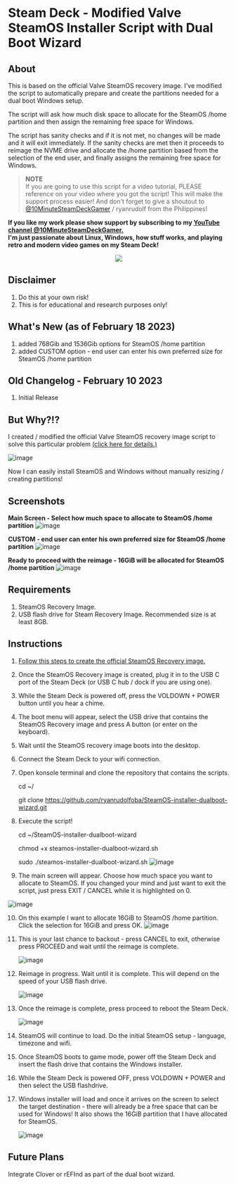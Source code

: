 # Steam Deck - Modified Valve SteamOS Installer Script with Dual Boot Wizard


## About

This is based on the official Valve SteamOS recovery image. I've modified the script to automatically prepare and create the partitions needed for a dual boot Windows setup.

The script will ask how much disk space to allocate for the SteamOS /home partition and then assign the remaining free space for Windows.

The script has sanity checks and if it is not met, no changes will be made and it will exit immediately. If the sanity checks are met then it proceeds to reimage the NVME drive and allocate the /home partition based from the selection of the end user, and finally assigns the remaining free space for Windows.

> **NOTE**\
> If you are going to use this script for a video tutorial, PLEASE reference on your video where you got the script! This will make the support process easier!
> And don't forget to give a shoutout to [@10MinuteSteamDeckGamer](https://www.youtube.com/@10MinuteSteamDeckGamer/) / ryanrudolf from the Philippines!
>

<b> If you like my work please show support by subscribing to my [YouTube channel @10MinuteSteamDeckGamer.](https://www.youtube.com/@10MinuteSteamDeckGamer/) </b> <br>
<b> I'm just passionate about Linux, Windows, how stuff works, and playing retro and modern video games on my Steam Deck! </b>
<p align="center">
<a href="https://www.youtube.com/@10MinuteSteamDeckGamer/"> <img src="https://github.com/ryanrudolfoba/SteamDeck-Clover-dualboot/blob/main/10minute.png"/> </a>
</p>


## Disclaimer
1. Do this at your own risk!
2. This is for educational and research purposes only!

## What's New (as of February 18 2023)
1. added 768Gib and 1536Gib options for SteamOS /home partition
2. added CUSTOM option - end user can enter his own preferred size for SteamOS /home partition

## Old Changelog - February 10 2023
1. Initial Release

## But Why?!?
I created / modified the official Valve SteamOS recovery image script to solve this particular problem [(click here for details.)](https://help.steampowered.com/en/faqs/view/6121-eccd-d643-baa8)

![image](https://user-images.githubusercontent.com/98122529/217654660-360ce075-1d55-488b-8dc7-8a12eb36bfa7.png)

Now I can easily install SteamOS and Windows without manually resizing / creating partitions!

## Screenshots
**Main Screen - Select how much space to allocate to SteamOS /home partition**
![image](https://user-images.githubusercontent.com/98122529/219874357-fddf841d-51c2-48f6-95a5-4ddcd1c53e32.png)

**CUSTOM - end user can enter his own preferred size for SteamOS /home partition**
![image](https://user-images.githubusercontent.com/98122529/219874434-b80ac205-fa94-4e09-84c6-2162edf4d976.png)


**Ready to proceed with the reimage - 16GiB will be allocated for SteamOS /home partition**
![image](https://user-images.githubusercontent.com/98122529/217666125-637985c4-c3e7-46ed-b2e0-3212197a97e6.png)

## Requirements
1. SteamOS Recovery Image.
2. USB flash drive for Steam Recovery Image. Recommended size is at least 8GB.


## Instructions
1. [Follow this steps to create the official SteamOS Recovery image.](https://help.steampowered.com/en/faqs/view/1b71-edf2-eb6d-2bb3)
2. Once the SteamOS Recovery image is created, plug it in to the USB C port of the Steam Deck (or USB C hub / dock if you are using one).
3. While the Steam Deck is powered off, press the VOLDOWN + POWER button until you hear a chime.
4. The boot menu will appear, select the USB drive that contains the SteamOS Recovery image and press A button (or enter on the keyboard).
5. Wait until the SteamOS recovery image boots into the desktop.
6. Connect the Steam Deck to your wifi connection.
7. Open konsole terminal and clone the repository that contains the scripts.

    cd ~/
    
    git clone https://github.com/ryanrudolfoba/SteamOS-installer-dualboot-wizard.git
 
8. Execute the script!

    cd ~/SteamOS-installer-dualboot-wizard
    
    chmod +x steamos-installer-dualboot-wizard.sh
    
    sudo ./steamos-installer-dualboot-wizard.sh
    ![image](https://user-images.githubusercontent.com/98122529/217664831-9583a219-9a69-4c7e-868f-66041218cd2d.png)

    
9. The main screen will appear. Choose how much space you want to allocate to SteamOS. If you changed your mind and just want to exit the script, just press EXIT / CANCEL while it is highlighted on 0.

![image](https://user-images.githubusercontent.com/98122529/219874391-83f3779d-616e-4d77-b071-10d8e32cf276.png)


10. On this example I want to allocate 16GiB to SteamOS /home partition. Click the selection for 16GiB and press OK.
![image](https://user-images.githubusercontent.com/98122529/217665993-e846945e-aa45-4aac-9ed1-9fd839d1eb69.png)
 
11. This is your last chance to backout - press CANCEL to exit, otherwise press PROCEED and wait until the reimage is complete.

    ![image](https://user-images.githubusercontent.com/98122529/217666125-637985c4-c3e7-46ed-b2e0-3212197a97e6.png)
    
12. Reimage in progress. Wait until it is complete. This will depend on the speed of your USB flash drive.

    ![image](https://user-images.githubusercontent.com/98122529/217666462-cc08f59b-6c05-4fdb-9b69-d140e013484a.png)
    
13. Once the reimage is complete, press proceed to reboot the Steam Deck.

    ![image](https://user-images.githubusercontent.com/98122529/217666778-c8d115d1-f0d0-4bbe-9253-30fa99500e74.png)

13. SteamOS will continue to load. Do the initial SteamOS setup - language, timezone and wifi.
14. Once SteamOS boots to game mode, power off the Steam Deck and insert the flash drive that contains the Windows installer.
15. While the Steam Deck is powered OFF, press VOLDOWN + POWER and then select the USB flashdrive.
16. Windows installer will load and once it arrives on the screen to select the target destination - there will already be a free space that can be used for Windows! It also shows the 16GiB partition that I have allocated for SteamOS.

    ![image](https://user-images.githubusercontent.com/98122529/217674130-a7528fc7-497b-4993-a1b6-33f5546137ca.png)

## Future Plans
Integrate Clover or rEFInd as part of the dual boot wizard.
